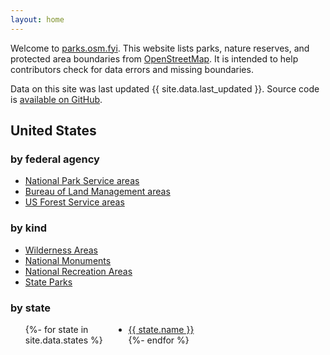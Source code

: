 ```yaml
---
layout: home
---
```


Welcome to [parks.osm.fyi](/). This website lists parks, nature reserves, and protected area boundaries from [OpenStreetMap](https://openstreetmap.org). It is intended to help contributors check for data errors and missing boundaries.

Data on this site was last updated <time class="relative" datetime="{{ site.data.last_updated }}">{{ site.data.last_updated }}</time>. Source code is [available on GitHub](https://github.com/jake-low/parks.osm.fyi).

## United States

### by federal agency

- [National Park Service areas](/us/nps)
- [Bureau of Land Management areas](/us/blm)
- [US Forest Service areas](/us/usfs)

### by kind

- [Wilderness Areas](/us/wilderness)
- [National Monuments](/us/national-monuments)
- [National Recreation Areas](/us/national-recreation-areas)
- [State Parks](/us/state-parks)

### by state

<ul style="column-count: 3">
{%- for state in site.data.states %}
<li><a href="/us/{{ state.id | downcase }}">{{ state.name }}</a></li>
{%- endfor %}
</ul>
